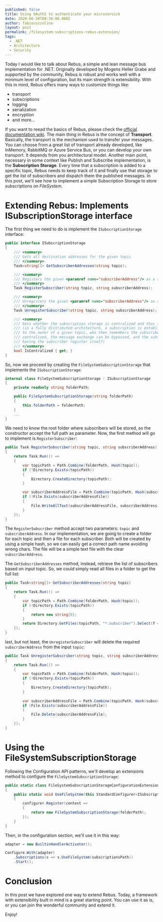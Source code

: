 ```yaml
---
published: false
title: Using OAuth2 to authenticate your microservice
date: 2020-06-20T08:30:00.000Z
author: fabiocozzolino
layout: post
permalink: /filesystem-subscriptions-rebus-extension/
tags:
  - .NET
  - Architecture
  - Security
---
```

Today I would like to talk about Rebus, a simple and lean message bus implementation for .NET. Originally developed by Mogens Heller Grabe and supported by the community, Rebus is robust and works well with a minimum level of configuration, but its main strength is extensibility. With this in mind, Rebus offers many ways to customize things like:

* transport
* subscriptions
* logging
* serialization
* encryption
* and more... 

If you want to reead the basics of Rebus, please check the [official documentation wiki](https://github.com/rebus-org/Rebus/wiki).
The main thing in Rebus is the concept of **Transport**. Basically, the transport is the mechanism used to transfer your messages. You can choose from a great list of transport already developed, like InMemory, RabbitMQ or Azure Service Bus, or you can develop your own transport. It depends from you architectural model.
Another main point, necessary in some context like Publish and Subscribe implementation, is the **Subscription Storage**. Every time that a subscription is added to a specific topic, Rebus needs to keep track of it and finally use that storage to get the list of subscribers and dispatch them the published messages.
In this post, we'll see how to implement a simple Subscription Storage to store subscriptions on *FileSystem*.

# Extending Rebus: Implements ISubscriptionStorage interface
The first thing we need to do is implement the `ISubscriptionStorage` interface: 
``` csharp
public interface ISubscriptionStorage
{
    /// <summary>
    /// Gets all destination addresses for the given topic
    /// </summary>
    Task<string[]> GetSubscriberAddresses(string topic);

    /// <summary>
    /// Registers the given <paramref name="subscriberAddress"/> as a subscriber of the given topic
    /// </summary>
    Task RegisterSubscriber(string topic, string subscriberAddress);

    /// <summary>
    /// Unregisters the given <paramref name="subscriberAddress"/> as a subscriber of the given topic
    /// </summary>
    Task UnregisterSubscriber(string topic, string subscriberAddress);

    /// <summary>
    /// Gets whether the subscription storage is centralized and thus supports bypassing the usual subscription request
    /// (in a fully distributed architecture, a subscription is established by sending a <see cref="SubscribeRequest"/>
    /// to the owner of a given topic, who then remembers the subscriber somehow - if the subscription storage is
    /// centralized, the message exchange can be bypassed, and the subscription can be established directly by
    /// having the subscriber register itself)
    /// </summary>
    bool IsCentralized { get; }
}
``` 

So, now we proceed by creating the `FileSystemSubscriptionStorage` that implements the `ISubscriptionStorage`:
``` csharp
internal class FileSystemSubscriptionStorage : ISubscriptionStorage
{
    private readonly string folderPath;

    public FileSystemSubscriptionStorage(string folderPath)
    {
        this.folderPath = folderPath;
    }
    ...
}
```

We need to know the root folder where subscribers will be stored, so the constructor accept the full path as parameter. Now, the first method will go to implement is `RegisterSubscriber`:
``` csharp
public Task RegisterSubscriber(string topic, string subscriberAddress)
{
    return Task.Run(() =>
    {
        var topicPath = Path.Combine(folderPath, Hash(topic));
        if (!Directory.Exists(topicPath))
        {
            Directory.CreateDirectory(topicPath);
        }

        var subscriberAddressFile = Path.Combine(topicPath, Hash(subscriberAddress) + ".subscriber");
        if (!File.Exists(subscriberAddressFile))
        {
            File.WriteAllText(subscriberAddressFile, subscriberAddress);
        }
    });
}
```

The `RegisterSubscriber` method accept two parameters: `topic` and `subscriberAddress`. In our implementation, we are going to create a folder for each topic and then a file for each subscriber. Both will be created by using a simple hash, so we can easily get a correct path name avoiding wrong chars. 
The file will be a simple text file with the clear `subscriberAddress`.

The `GetSubscriberAddresses` method, instead, retrieve the list of subscribers based on input topic. So, we could simply read all files in a folder to get the full list:
``` csharp
public Task<string[]> GetSubscriberAddresses(string topic)
{
    return Task.Run(() =>
    {
        var topicPath = Path.Combine(folderPath, Hash(topic));
        if (!Directory.Exists(topicPath))
        {
            return new string[0];
        }
        return Directory.GetFiles(topicPath, "*.subscriber").Select(f => File.ReadAllText(f)).ToArray();
    });
}
```

last, but not least, the `UnregisterSubscriber` will delete the required `subscriberAddress` from the input `topic`:
``` csharp
public Task UnregisterSubscriber(string topic, string subscriberAddress)
{
    return Task.Run(() =>
    {
        var topicPath = Path.Combine(folderPath, Hash(topic));
        if (!Directory.Exists(topicPath))
        {
            Directory.CreateDirectory(topicPath);
        }
        
        var subscriberAddressFile = Path.Combine(topicPath, Hash(subscriberAddress) + ".subscriber");
        if (File.Exists(subscriberAddressFile))
        {
            File.Delete(subscriberAddressFile);
        }
    });
}
```

# Using the FileSystemSubscriptionStorage
Following the Configuration API patterns, we'll develop an extensions method to configure the `FileSystemSubscriptionStorage`:
``` csharp
public static class FileSystemSubscriptionStorageConfigurationExtensions
{
    public static void UseFileSystem(this StandardConfigurer<ISubscriptionStorage> configurer, string folderPath)
    {
        configurer.Register(context =>
        {
            return new FileSystemSubscriptionStorage(folderPath);
        });
    }
}
```

Then, in the configuration section, we'll use it in this way:
``` csharp
adapter = new BuiltinHandlerActivator();

Configure.With(adapter)
    .Subscriptions(s => s.UseFileSystem(subscriptionsPath))
    .Start();
```

# Conclusion
In this post we have explored one way to extend Rebus. Today, a framework with extensibility built in mind is a great starting point. You can use it as is, or you can join the wonderful community and extend it.

Enjoy!
